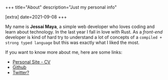 +++
title="About"
description="Just my personal info"

[extra]
date=2021-09-08
+++

My name is **Jessaí Maya**, a simple web developer who loves coding and learn about technology.
In the last year I fall in love with Rust. As a _front-end_ developer is kind of hard try to understand a lot of concepts of a `compiled + strong typed language` but this was exactly what I liked the most.

If you want to know more about me, here are some links:
- [Personal Site - CV ](https://jessai.dev/)
- [Github](https://github.com/jessaimaya)
- [Twitter?](https://twitter.com/jessaimaya)
